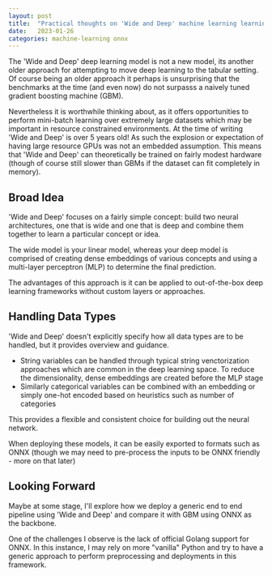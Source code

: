 ```yaml
---
layout: post
title:  "Practical thoughts on 'Wide and Deep' machine learning learning"
date:   2023-01-26
categories: machine-learning onnx
---
```


The 'Wide and Deep' deep learning model is not a new model, its another older approach for attempting to move deep learning to the tabular setting. Of course being an older approach it perhaps is unsurprising that the benchmarks at the time (and even now) do not surpasss a naively tuned gradient boosting machine (GBM). 

Nevertheless it is worthwhile thinking about, as it offers opportunities to perform mini-batch learning over extremely large datasets which may be important in resource constrained environments. At the time of writing 'Wide and Deep' is over 5 years old! As such the explosion or expectation of having large resource GPUs was not an embedded assumption. This means that 'Wide and Deep' can theoretically be trained on fairly modest hardware (though of course still slower than GBMs if the dataset can fit completely in memory). 

## Broad Idea

'Wide and Deep' focuses on a fairly simple concept: build two neural architectures, one that is wide and one that is deep and combine them together to learn a particular concept or idea. 

The wide model is your linear model, whereas your deep model is comprised of creating dense embeddings of various concepts and using a multi-layer perceptron (MLP) to determine the final prediction. 

The advantages of this approach is it can be applied to out-of-the-box deep learning frameworks without custom layers or approaches.

## Handling Data Types

'Wide and Deep' doesn't explicitly specify how all data types are to be handled, but it provides overview and guidance. 

- String variables can be handled through typical string venctorization approaches which are common in the deep learning space. To reduce the dimensionality, dense embeddings are created before the MLP stage
- Similarly categorical variables can be combined with an embedding or simply one-hot encoded based on heuristics such as number of categories

This provides a flexible and consistent choice for building out the neural network. 

When deploying these models, it can be easily exported to formats such as ONNX (though we may need to pre-process the inputs to be ONNX friendly - more on that later)

## Looking Forward

Maybe at some stage, I'll explore how we deploy a generic end to end pipeline using 'Wide and Deep' and compare it with GBM using ONNX as the backbone.

One of the challenges I observe is the lack of official Golang support for ONNX. In this instance, I may rely on more "vanilla" Python and try to have a generic approach to perform preprocessing and deployments in this framework.





